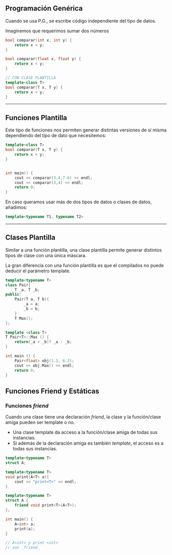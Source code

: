 ## Programación Genérica
Cuando se usa P.G., se escribe código independiente del tipo de datos.

Imaginemos que requerimos sumar dos números

```cpp
bool comparar(int x, int y) {
	return x < y;
}

bool comparar(float x, float y) {
	return x < y;
}

// CON CLASE PLANTILLA
template<class T>
bool comparar(T x, T y) {
	return x < y;
}
```

---

## Funciones Plantilla
Este tipo de funciones nos permiten generar distintas versiones de sí misma dependiendo del tipo de dato que necesitemos:

```cpp
template<class T>
bool comparar(T x, T y) {
	return x < y;
}


int main() {
	cout << comparar(3.4,7.6) << endl;
	cout << comparar(3,4) << endl;
	return 0;
}
```

En caso queramos usar más de dos tipos de datos o clases de datos, añadimos:

```cpp
template<typename T1, typename T2>
```

---

## Clases Plantilla
Similar a una función plantilla, una clase plantilla permite generar distintos tipos de clase con una única máscara.

La gran diferencia con una función plantilla es que el compilados no puede deducir el parámetro template.
```cpp
template<typename T>
class Pair{
	T _a, T _b;
public:
	Pair(T a, T b){
		_a = a;
		_b = b;
	}
	T Max();
};

template <class T>
T Pair<T>::Max () {
	return(_a > _b)? _a : _b;
}

int main () {
	Pair<float> obj(1.3, 6.2);
	cout << obj.Max() << endl;
	return 0;
}
```

## Funciones Friend y Estáticas

### Funciones _friend_
Cuando una clase tiene una declaración _friend_, la clase y la función/clase amiga pueden ser template o no.
- Una clase template da acceso a la función/clase amiga de todas sus instancias.
- Si además de la declaración amiga es también _template_, el acceso es a todas sus instancias.
```cpp
template<typename T>
struct A;

template<typename T>
void print(A<T> a){
	cout << "print<T>" << endl;
}

template<typename T>
struct A {
	friend void print<T>(A<T>);
};

int main() {
	A<int> a;
	print(a);
}

// A<int> y print <int>
// son _friend_
```